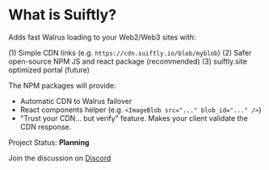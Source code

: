 
# What is Suiftly?

Adds fast Walrus loading to your Web2/Web3 sites with:

  (1) Simple CDN links (e.g. `https://cdn.suiftly.io/blob/myblob`)
  (2) Safer open-source NPM JS and react package (recommended)
  (3) suiftly.site optimized portal (future)

The NPM packages will provide:
  - Automatic CDN to Walrus failover
  - React components helper (e.g. `<ImageBlob src="..." blob_id="..." />`)
  - "Trust your CDN... but verify" feature. Makes your client validate the CDN response.


Project Status: **Planning**

Join the discussion on [Discord](https://discord.com/invite/Erb6SwsVbH)








